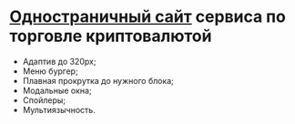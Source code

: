 <h1><a href="https://jaroftd.github.io/Depo/">Одностраничный сайт</a> сервиса по торговле криптовалютой</h1>
<ul>
  <li>Адаптив до 320px;</li>
  <li>Меню бургер;</li>
  <li>Плавная прокрутка до нужного блока;</li>
  <li>Модальные окна;</li>
  <li>Спойлеры;</li>
  <li>Мультиязычность.</li>
</ul>
